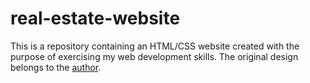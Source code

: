 # real-estate-website
This is a repository containing an HTML/CSS website created with the purpose of exercising my web development skills.
The original design belongs to the [author](https://www.behance.net/gallery/163544261/Real-Estate-Landing-Page?tracking_source=search_projects_recommended%7Clanding%20page%20minimal&fbclid=IwAR0wqa-rbb46lG0VxxgxzQbOl2NG5lZbkvHJD8fezFOvwfdrdNjvfSdJBI4).
